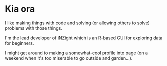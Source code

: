# Kia ora

I like making things with code and solving (or allowing others to solve) problems with those things. 

I'm the lead developer of [iNZight](https://github.com/iNZightVIT) which is an R-based GUI for exploring data for beginners. 

I might get around to making a somewhat-cool profile into page (on a weekend when it's too miserable to go outside and garden...).

<!--
**tmelliott/tmelliott** is a ✨ _special_ ✨ repository because its `README.md` (this file) appears on your GitHub profile.

Here are some ideas to get you started:

- 🔭 I’m currently working on ...
- 🌱 I’m currently learning ...
- 👯 I’m looking to collaborate on ...
- 🤔 I’m looking for help with ...
- 💬 Ask me about ...
- 📫 How to reach me: ...
- 😄 Pronouns: ...
- ⚡ Fun fact: ...
-->
